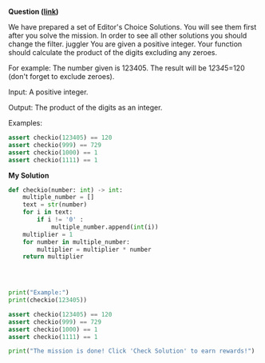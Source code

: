 **Question ([link](https://py.checkio.org/en/mission/digits-multiplication/))**

We have prepared a set of Editor's Choice Solutions. You will see them first after you solve the mission. In order to see all other solutions you should change the filter.
juggler
You are given a positive integer. Your function should calculate the product of the digits excluding any zeroes.

For example: The number given is 123405. The result will be 1*2*3*4*5=120 (don't forget to exclude zeroes).

Input: A positive integer.

Output: The product of the digits as an integer.

Examples:

```python
assert checkio(123405) == 120
assert checkio(999) == 729
assert checkio(1000) == 1
assert checkio(1111) == 1
```

**My Solution**

```python
def checkio(number: int) -> int:
    multiple_number = []
    text = str(number)
    for i in text:
        if i != '0' :
            multiple_number.append(int(i))
    multiplier = 1
    for number in multiple_number:
        multiplier = multiplier * number
    return multiplier


    

print("Example:")
print(checkio(123405))

assert checkio(123405) == 120
assert checkio(999) == 729
assert checkio(1000) == 1
assert checkio(1111) == 1

print("The mission is done! Click 'Check Solution' to earn rewards!")
